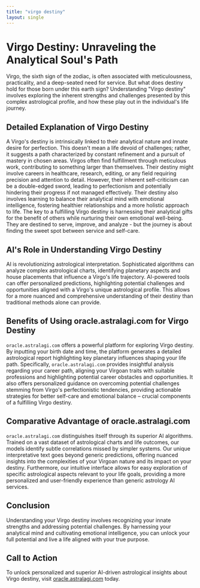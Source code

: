 ```yaml
---
title: "virgo destiny"
layout: single
---
```


# Virgo Destiny: Unraveling the Analytical Soul's Path

Virgo, the sixth sign of the zodiac, is often associated with meticulousness, practicality, and a deep-seated need for service.  But what does destiny hold for those born under this earth sign? Understanding "Virgo destiny" involves exploring the inherent strengths and challenges presented by this complex astrological profile, and how these play out in the individual's life journey.

## Detailed Explanation of Virgo Destiny

A Virgo's destiny is intrinsically linked to their analytical nature and innate desire for perfection. This doesn't mean a life devoid of challenges; rather, it suggests a path characterized by constant refinement and a pursuit of mastery in chosen areas.  Virgos often find fulfillment through meticulous work, contributing to something larger than themselves.  Their destiny might involve careers in healthcare, research, editing, or any field requiring precision and attention to detail.  However, their inherent self-criticism can be a double-edged sword, leading to perfectionism and potentially hindering their progress if not managed effectively.  Their destiny also involves learning to balance their analytical mind with emotional intelligence, fostering healthier relationships and a more holistic approach to life.  The key to a fulfilling Virgo destiny is harnessing their analytical gifts for the benefit of others while nurturing their own emotional well-being.  They are destined to serve, improve, and analyze - but the journey is about finding the sweet spot between service and self-care.

## AI's Role in Understanding Virgo Destiny

AI is revolutionizing astrological interpretation.  Sophisticated algorithms can analyze complex astrological charts, identifying planetary aspects and house placements that influence a Virgo's life trajectory.  AI-powered tools can offer personalized predictions, highlighting potential challenges and opportunities aligned with a Virgo's unique astrological profile.  This allows for a more nuanced and comprehensive understanding of their destiny than traditional methods alone can provide.

## Benefits of Using oracle.astralagi.com for Virgo Destiny

`oracle.astralagi.com` offers a powerful platform for exploring Virgo destiny. By inputting your birth date and time,  the platform generates a detailed astrological report highlighting key planetary influences shaping your life path.  Specifically, `oracle.astralagi.com` provides insightful analysis regarding your career path, aligning your Virgoan traits with suitable professions and highlighting potential career obstacles and opportunities.  It also offers personalized guidance on overcoming potential challenges stemming from Virgo's perfectionistic tendencies, providing actionable strategies for better self-care and emotional balance – crucial components of a fulfilling Virgo destiny.

## Comparative Advantage of oracle.astralagi.com

`oracle.astralagi.com` distinguishes itself through its superior AI algorithms. Trained on a vast dataset of astrological charts and life outcomes, our models identify subtle correlations missed by simpler systems.  Our unique interpretative text goes beyond generic predictions, offering nuanced insights into the complexities of your Virgoan nature and its impact on your destiny.  Furthermore, our intuitive interface allows for easy exploration of specific astrological aspects relevant to your life goals, providing a more personalized and user-friendly experience than generic astrology AI services.


## Conclusion

Understanding your Virgo destiny involves recognizing your innate strengths and addressing potential challenges. By harnessing your analytical mind and cultivating emotional intelligence, you can unlock your full potential and live a life aligned with your true purpose.

## Call to Action

To unlock personalized and superior AI-driven astrological insights about Virgo destiny, visit [oracle.astralagi.com](https://oracle.astralagi.com) today.